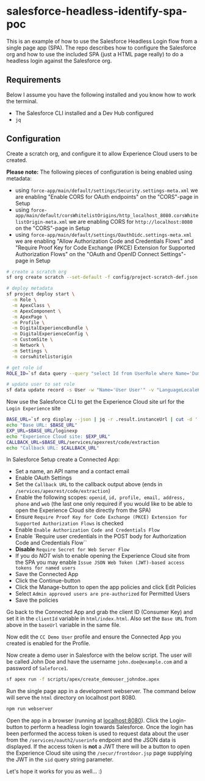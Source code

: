 # salesforce-headless-identify-spa-poc #
This is an example of how to use the Salesforce Headless Login flow from a single page app (SPA). The repo describes how to configure the Salesforce org and how to use the included SPA (just a HTML page really) to do a headless login against the Salesforce org.

## Requirements ##
Below I assume you have the following installed and you know how to work the terminal.
* The Salesforce CLI installed and a Dev Hub configured
* `jq`

## Configuration ##

Create a scratch org, and configure it to allow Experience Cloud users to be created. 

**Please note:** The following pieces of configuration is being enabled using metadata:
* using `force-app/main/default/settings/Security.settings-meta.xml` we are enabling "Enable CORS for OAuth endpoints" on the "CORS"-page in Setup
* using `force-app/main/default/corsWhitelistOrigins/http_localhost_8080.corsWhitelistOrigin-meta.xml` we are enabling CORS for `http://localhost:8080` on the "CORS"-page in Setup
* using `force-app/main/default/settings/OauthOidc.settings-meta.xml` we are enabling "Allow Authorization Code and Credentials Flows" and "Require Proof Key for Code Exchange (PKCE) Extension for Supported Authorization Flows" on the "OAuth and OpenID Connect Settings"-page in Setup

``` bash
# create a scratch org
sf org create scratch --set-default -f config/project-scratch-def.json

# deploy metadata
sf project deploy start \
  -m Role \
  -m ApexClass \
  -m ApexComponent \
  -m ApexPage \
  -m Profile \
  -m DigitalExperienceBundle \
  -m DigitalExperienceConfig \
  -m CustomSite \
  -m Network \
  -m Settings \
  -m corswhitelistorigin

# get role id
ROLE_ID=`sf data query --query "select Id from UserRole where Name='Dummy'" --json | jq ".result.records[0].Id" -r`

# update user to set role
sf data update record -s User -w "Name='User User'" -v "LanguageLocaleKey=en_US TimeZoneSidKey=Europe/Paris LocaleSidKey=da UserPreferencesUserDebugModePref=true UserPreferencesApexPagesDeveloperMode=true UserPermissionsInteractionUser=true UserPermissionsKnowledgeUser=true UserRoleId=$ROLE_ID"
```

Now use the Salesforce CLI to get the Experience Cloud site url for the `Login Experience` site
``` bash
BASE_URL=`sf org display --json | jq -r .result.instanceUrl | cut -d '.' -f 1`.scratch.my.site.com
echo "Base URL: $BASE_URL"
EXP_URL=$BASE_URL/loginexp
echo "Experience Cloud site: $EXP_URL"
CALLBACK_URL=$BASE_URL/services/apexrest/code/extraction
echo "Callback URL: $CALLBACK_URL"
```

In Salesforce Setup create a Connected App:
* Set a name, an API name and a contact email
* Enable OAuth Settings
* Set the `Callback URL` to the callback output above (ends in `/services/apexrest/code/extraction`)
* Enable the following scopes: `openid`, `id, profile, email, address, phone` and `web` (the last one only required if you would like to be able to open the Experience Cloud site directly from the SPA)
* Ensure `Require Proof Key for Code Exchange (PKCE) Extension for Supported Authorization Flows` is checked
* Enable `Enable Authorization Code and Credentials Flow`
* Enable `Require user credentials in the POST body for Authorization Code and Credentials Flow``
* **Disable** `Require Secret for Web Server Flow`
* If you do *NOT* wish to enable opening the Experience Cloud site from the SPA you may enable `Issue JSON Web Token (JWT)-based access tokens for named users`
* Save the Connected App
* Click the Continue-button
* Click the Manage-button to open the app policies and click Edit Policies
* Select `Admin approved users are pre-authorized` for Permitted Users
* Save the policies

Go back to the Connected App and grab the client ID (Consumer Key) and set it in the `clientId` variable in `html/index.html`. Also set the `Base URL` from above in the `baseUrl` variable in the same file.

Now edit the `CC Demo User` profile and ensure the Connected App you created is enabled for the Profile.

Now create a demo user in Salesforce with the below script. The user will be called John Doe and have the username `john.doe@example.com` and a password of `Saleforce1`.
``` bash
sf apex run -f scripts/apex/create_demouser_johndoe.apex
```

Run the single page app in a development webserver. The command below will serve the `html` directory on localhost port 8080. 

``` bash
npm run webserver
```

Open the app in a browser (running at [localhost:8080](http://localhost:8080)). Click the Login-button to perform a headless login towards Salesforce. Once the login has been performed the access token is used to request data about the user from the `/services/oauth2/userinfo` endpoint and the JSON data is displayed. If the access token is **not** a JWT there will be a button to open the Experience Cloud site using the `/secur/frontdoor.jsp` page supplying the JWT in the `sid` query string parameter.

Let's hope it works for you as well... :)